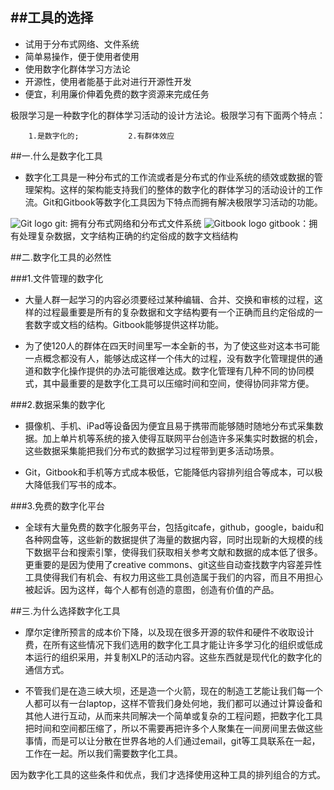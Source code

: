 ##工具的选择
----------------------------------------------------

- 试用于分布式网络、文件系统
- 简单易操作，便于使用者使用
- 使用数字化群体学习方法论
- 开源性，使用者能基于此对进行开源性开发
- 便宜，利用廉价伸着免费的数字资源来完成任务

极限学习是一种数字化的群体学习活动的设计方法论。极限学习有下面两个特点：

        1.是数字化的;           2.有群体效应

##一.什么是数字化工具

* 数字化工具是一种分布式的工作流或者是分布式的作业系统的绩效或数据的管理架构。这样的架构能支持我们的整体的数字化的群体学习的活动设计的工作流。Git和Gitbook等数字化工具因为下特点而拥有解决极限学习活动的功能。

 ![Git logo](https://gitcafe.com/lishijie/XLP_Ops_Manual_27a6/blob/master/tools/logo-git.png)
        git: 拥有分布式网络和分布式文件系统
 ![Gitbook logo](https://gitcafe.com/lishijie/XLP_Ops_Manual_27a6/blob/master/tools/logo-gitbook.png)
        gitbook：拥有处理复杂数据，文字结构正确的约定俗成的数字文档结构


##二.数字化工具的必然性

###1.文件管理的数字化

* 大量人群一起学习的内容必须要经过某种编辑、合并、交换和审核的过程，这样的过程最重要是所有的复杂数据和文字结构要有一个正确而且约定俗成的一套数字或文档的结构。Gitbook能够提供这样功能。

* 为了使120人的群体在四天时间里写一本全新的书，为了使这些对这本书可能一点概念都没有人，能够达成这样一个伟大的过程，没有数字化管理提供的通道和数字化操作提供的办法可能很难达成。数字化管理有几种不同的协同模式，其中最重要的是数字化工具可以压缩时间和空间，使得协同非常方便。

###2.数据采集的数字化

* 摄像机、手机、iPad等设备因为便宜且易于携带而能够随时随地分布式采集数据。加上单片机等系统的接入使得互联网平台创造许多采集实时数据的机会，这些数据采集能把我们分布式的数据学习过程带到更多活动场景。

* Git，Gitbook和手机等方式成本极低，它能降低内容排列组合等成本，可以极大降低我们写书的成本。

###3.免费的数字化平台

* 全球有大量免费的数字化服务平台，包括gitcafe，github，google，baidu和各种网盘等，这些新的数据提供了海量的数据内容，同时出现新的大规模的线下数据平台和搜索引擎，使得我们获取相关参考文献和数据的成本低了很多。更重要的是因为使用了creative commons、git这些自动查找数字内容差异性工具使得我们有机会、有权力用这些工具创造属于我们的内容，而且不用担心被起诉。因为这样，每个人都有创造的意图，创造有价值的产品。

##三.为什么选择数字化工具

* 摩尔定律所预言的成本价下降，以及现在很多开源的软件和硬件不收取设计费，在所有这些情况下我们选用的数字化工具才能让许多学习化的组织或低成本运行的组织采用，并复制XLP的活动内容。这些东西就是现代化的数字化的通信方式。

* 不管我们是在造三峡大坝，还是造一个火箭，现在的制造工艺能让我们每一个人都可以有一台laptop，这样不管我们身处何地，我们都可以通过计算设备和其他人进行互动，从而来共同解决一个简单或复杂的工程问题，把数字化工具把时间和空间都压缩了，所以不需要再把许多个人聚集在一间房间里去做这些事情，而是可以让分散在世界各地的人们通过email，git等工具联系在一起，工作在一起。所以我们需要数字化工具。

因为数字化工具的这些条件和优点，我们才选择使用这种工具的排列组合的方式。
